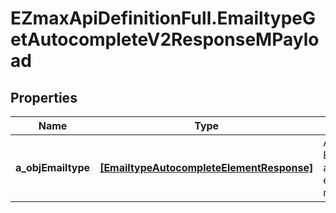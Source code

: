 # EZmaxApiDefinitionFull.EmailtypeGetAutocompleteV2ResponseMPayload

## Properties

Name | Type | Description | Notes
------------ | ------------- | ------------- | -------------
**a_objEmailtype** | [**[EmailtypeAutocompleteElementResponse]**](EmailtypeAutocompleteElementResponse.md) | An array of Emailtype autocomplete element response. | [optional] 


